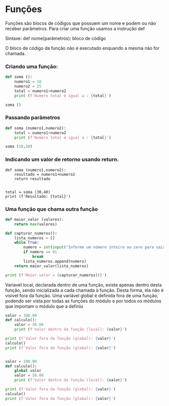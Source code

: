 # Funções

Funções são blocos de códigos que possuem um nome e podem ou não receber parâmetros.
Para criar uma função usamos a instrução def

Sintaxe:
def nome(parâmetros):
    bloco de código

O bloco de código da função não é executado enquando a mesma não for chamada.



### Criando uma função:
~~~python
def soma ():
    numero1 = 10
    numero2 = 25
    total = numero1+numero2
    print (f'Numero total é igual a : {total}')

soma ()
~~~

### Passando parâmetros
~~~python
def soma (numero1,numero2):
    total = numero1+numero2
    print (f'Numero total é igual a : {total}')

soma (10,20)
~~~


### Indicando um valor de retorno usando return.
~~~
def soma (numero1,numero2):
    resultado = numero1+numero2
    return resultado


total = soma (30,40)
print (f'Resultado: {total}')
~~~

### Uma função que chama outra função
~~~python
def maior_valor (valores):
    return max(valores)

def capturar_numeros():
    lista_numeros = []
    while True:
        numero = int(input("Informe um número inteiro ou zero para sair: "))
        if numero == 0:
            break
        lista_numeros.append(numero)
    return maior_valor(lista_numeros)

print (f'Maior valor = {capturar_numeros()}')
~~~



Variavel local, declarada dentro de uma função, existe apenas dentro desta função, sendo inicializada a cada 
chamada à função.
Desta forma, ela não é visivel fora da função.
Uma variável global é definida fora de uma função, podendo ser vista por todas as funções do módulo
e por todos os módulos que importam o módulo que a definiu

~~~python
valor = 100.00
def calculo():
    valor = 50.00
    print (f'Valor dentro da função (local): {valor}')

print (f'Valor fora da função (global): {valor}')
calculo()
print (f'Valor fora da função (global): {valor}')


valor = 100.00
def calculo():
    global valor
    valor = 50.00
    print (f'Valor dentro da função (local): {valor}')

print (f'Valor fora da função (global): {valor}')
calculo()
print (f'Valor fora da função (global): {valor}')
~~~